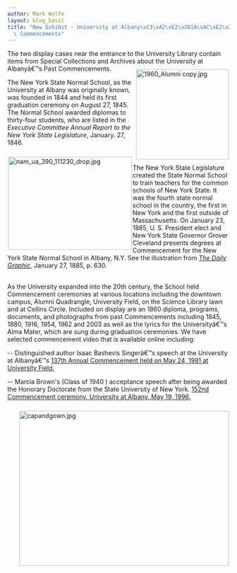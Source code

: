 ```yaml
---
author: Mark Wolfe
layout: blog_basic
title: "New Exhibit - University at Albany\xC3\xA2\xE2\u201A\xAC\xE2\u201E\xA2s Past\
  \ Commencements"
---
```

<div class="entry-body">
<p>The two display cases near the entrance to the University Library contain items from Special Collections and Archives about the University at Albanyâ€™s Past Commencements. <img align="right" alt="1960_Alumni copy.jpg" height="204" hspace="2" src="{{ site.url }}/posts-img/1960_Alumni%20copy.jpg" vspace="10" width="210"/></p>
<p>The New York State Normal School, as the University at Albany was originally known, was founded in 1844 and held its first graduation ceremony on August 27, 1845.  The Normal School awarded diplomas to thirty-four students, who are listed in the <em>Executive Committee Annual Report to the New York State Legislature</em>, January. 27, 1846. </p>
<p><img align="left" alt="nam_ua_390_111230_drop.jpg" height="210" hspace="2" src="{{ site.url }}/posts-img/nam_ua_390_111230_drop.jpg" vspace="10" width="280"> </img></p>
<p>The New York State Legislature created the State Normal School to train teachers for the common schools of New York State. It was the fourth state normal school in the country, the first in New York and the first outside of Massachusetts. On January 23, 1885, U. S. President elect and New York State Governor Grover Cleveland presents degrees at Commencement for the New York State Normal School in Albany, N.Y. See the illustration from <a href="{{ site.url }}/dailygraphic.html" onclick="window.open('http://liblogs.albany.edu/grenander/dailygraphic.html','popup','width=800,height=1200,scrollbars=no,resizable=no,toolbar=no,directories=no,location=no,menubar=no,status=no,left=0,top=0'); return false"><em>The Daily Graphic</em></a>, January 27, 1885, p. 630. </p>
<p><br/>
As the University expanded into the 20th century, the School held Commencement ceremonies at various locations including the downtown campus, Alumni Quadrangle, University Field, on the Science Library lawn and at Collins Circle. Included on display are an 1860 diploma, programs, documents, and photographs from past Commencements including 1845, 1880, 1916, 1954, 1962 and 2003 as well as the lyrics for the Universityâ€™s Alma Mater, which are sung during graduation ceremonies. We have selected commencement video that is available online including: </p>
<p>-- Distinguished author Isaac Bashevis Singerâ€™s speech at the University at Albanyâ€™s <a href="{{ site.url }}/2010/05/university_at_albanys_137th_an_1.html">137th Annual Commencement held on May 24, 1981 at University Field.</a></p>
<p>-- Marcia Brown's (Class of 1940 ) acceptance speech after being awarded the Honorary Doctorate from the State University of New York. <a href="http://luna.albany.edu/luna/servlet/detail/UALBANYSCA~14~14~43992~104710:Marcia-J--Brown-Papers?qvq=mgid:57&amp;mi=0&amp;trs=1">152nd Commencement ceremony, University at Albany, May 19, 1996. </a></p>
<p><img align="right" alt="capandgown.jpg" height="350" hspace="2" src="{{ site.url }}/posts-img/capandgown.jpg" vspace="10" width="475"> </img></p>
</div>